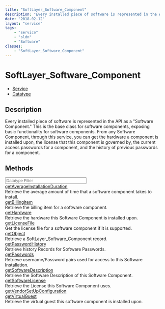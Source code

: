 ```yaml
---
title: "SoftLayer_Software_Component"
description: "Every installed piece of software is represented in the API as a 'Software Component.'  This is the base class for softw... "
date: "2018-02-12"
layout: "service"
tags:
    - "service"
    - "sldn"
    - "Software"
classes:
    - "SoftLayer_Software_Component"
---
```

# SoftLayer_Software_Component
<div id='service-datatype'>
    <ul id='sldn-reference-tabs'>
    <li id='service'> <a href='/reference/services/SoftLayer_Software_Component' >Service</a></li>    <li id='datatype'> <a href='/reference/datatypes/SoftLayer_Software_Component' >Datatype</a></li>
    </ul>
</div>

## Description
Every installed piece of software is represented in the API as a "Software Component."  This is the base class for software components, exposing basic functionality for software components.  From any Software Component, through this service, you can get the hardware a component is installed upon, the license that this component is governed by, the current access passwords for a component, and the history of previous passwords for a component. 



        
<div id="properties" class="content">
    <h2>Methods</h2>
    <div class="view-filters">
        <div class="clearfix">
            <div class="search-input-box">
                <input placeholder="Datatype Filter" onkeyup="titleSearch(inputId='edit-combine', divId='method-div', elementClass='method-row')" 
                    type="text" id="edit-combine" value="" size="30" maxlength="128" class="form-text">
            </div>
        </div>
    </div>
    <div id="method-div">
            <div class="method-row">
                        <span class='view-field-title'><a href='/reference/services/SoftLayer_Software_Component/getAverageInstallationDuration'> getAverageInstallationDuration</a> </span>
            <div class='views-field-body'>Retrieve the average amount of time that a software component takes to install.</div>
        </div>
            <div class="method-row">
                        <span class='view-field-title'><a href='/reference/services/SoftLayer_Software_Component/getBillingItem'> getBillingItem</a> </span>
            <div class='views-field-body'>Retrieve the billing item for a software component.</div>
        </div>
            <div class="method-row">
                        <span class='view-field-title'><a href='/reference/services/SoftLayer_Software_Component/getHardware'> getHardware</a> </span>
            <div class='views-field-body'>Retrieve the hardware this Software Component is installed upon.</div>
        </div>
            <div class="method-row">
                        <span class='view-field-title'><a href='/reference/services/SoftLayer_Software_Component/getLicenseFile'> getLicenseFile</a> </span>
            <div class='views-field-body'>Get the license file for a software component if it is supported.</div>
        </div>
            <div class="method-row">
                        <span class='view-field-title'><a href='/reference/services/SoftLayer_Software_Component/getObject'> getObject</a> </span>
            <div class='views-field-body'>Retrieve a SoftLayer_Software_Component record.</div>
        </div>
            <div class="method-row">
                        <span class='view-field-title'><a href='/reference/services/SoftLayer_Software_Component/getPasswordHistory'> getPasswordHistory</a> </span>
            <div class='views-field-body'>Retrieve history Records for Software Passwords.</div>
        </div>
            <div class="method-row">
                        <span class='view-field-title'><a href='/reference/services/SoftLayer_Software_Component/getPasswords'> getPasswords</a> </span>
            <div class='views-field-body'>Retrieve username/Password pairs used for access to this Software Installation.</div>
        </div>
            <div class="method-row">
                        <span class='view-field-title'><a href='/reference/services/SoftLayer_Software_Component/getSoftwareDescription'> getSoftwareDescription</a> </span>
            <div class='views-field-body'>Retrieve the Software Description of this Software Component.</div>
        </div>
            <div class="method-row">
                        <span class='view-field-title'><a href='/reference/services/SoftLayer_Software_Component/getSoftwareLicense'> getSoftwareLicense</a> </span>
            <div class='views-field-body'>Retrieve the License this Software Component uses.</div>
        </div>
            <div class="method-row">
                        <span class='view-field-title'><a href='/reference/services/SoftLayer_Software_Component/getVendorSetUpConfiguration'> getVendorSetUpConfiguration</a> </span>
            <div class='views-field-body'></div>
        </div>
            <div class="method-row">
                        <span class='view-field-title'><a href='/reference/services/SoftLayer_Software_Component/getVirtualGuest'> getVirtualGuest</a> </span>
            <div class='views-field-body'>Retrieve the virtual guest this software component is installed upon.</div>
        </div>
        </div>
</div>

